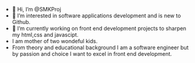 - 👋 Hi, I’m @SMKProj
- 👀 I’m interested in software applications development and is new to Github.
- 🌱 I’m currently working on front end development projects to sharpen my html,css and javascipt.
- I am mother of two wondeful kids.
- From theory and educational background I am a software engineer but by passion and choice I want to excel in front end development.  

<!---
SMKProj/SMKProj is a ✨ special ✨ repository because its `README.md` (this file) appears on your GitHub profile.
You can click the Preview link to take a look at your changes.
--->
